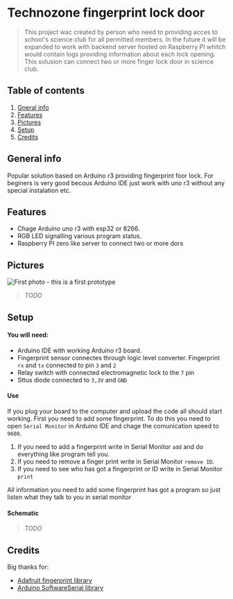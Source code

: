 # Technozone fingerprint lock door 

>This project wac created by person who need to providing acces to school's science club for all permitted members. In the future it will be expanded to work with backend server hosted on Raspberry PI whitch would contain logs providing information about each lock opening. This solusion can connect two or more finger lock door in science club. 

## Table of contents 
1. [Gneral info](#general-info) 
2. [Features](#features) 
3. [Pictures](#pictures) 
4. [Setup](#setup)   <!-- to:do in feature is do a good setup section -->
5. [Credits](#credits) 


## General info
Popular solution based on Arduino r3 providing fingerprint foor lock. For beginers is very good becous Arduino IDE just work with uno r3 without any special instalation etc.  


## Features
* Chage Arduino uno r3 with esp32 or 8266. 
* RGB LED signalling various program status. 
* Raspberry PI zero like server to connect two or more dors 


## Pictures <!-- do a good looking pictures if i actualy done -->
![First photo - this is a first prototype](./photo/first_proto.png)
> _TODO_

## Setup 
#### You will need: 
* Arduino IDE with working Arduino r3 board.
* Fingerprint sensor connectes through logic level converter. Fingerprint `rx` and `tx` connected to pin `3` and `2`
* Relay switch with connected electromagnetic lock to the `7` pin 
* Sttus diode connected to `3,3V` and `GND`

#### Use 
If you plug your board to the computer and upload the code all should start working. First you need to add some fingerprint. To do this you need to open `Serial Monitor` in Arduino IDE and chage the comunication speed to `9600`. <br>

1. If you need to add a fingerprint write in Serial Monitor `add` and do everything like program tell you. 
2. If you need to remove a finger print write in Serial Monitor `remove ID`.
3. If you need to see who has got a fingerprint or ID write in Serial Monitor `print`

All information you need to add some fingerprint has got a program so just listen what they talk to you in serial monitor

#### Schematic
> _TODO_


## Credits
Big thanks for: 

* [Adafruit fingerprint library](https://github.com/adafruit/Adafruit-Fingerprint-Sensor-Library)
* [Arduino SoftwareSerial library](https://docs.arduino.cc/learn/built-in-libraries/software-serial/)
